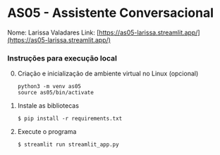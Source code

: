 # AS05 - Assistente Conversacional

Nome: Larissa Valadares
Link: [https://as05-larissa.streamlit.app/](https://as05-larissa.streamlit.app/)

### Instruções para execução local

0. Criação e inicialização de ambiente virtual no Linux (opcional)

   ```
   python3 -m venv as05
   source as05/bin/activate
   ```

1. Instale as bibliotecas

   ```
   $ pip install -r requirements.txt
   ```

2. Execute o programa

   ```
   $ streamlit run streamlit_app.py
   ```
